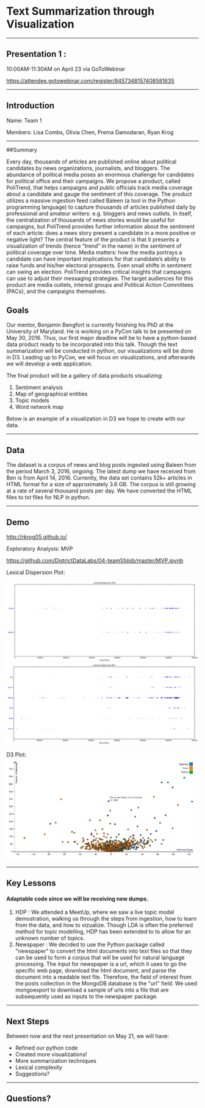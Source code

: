 # Text Summarization  through Visualization

***

## Presentation 1 : 

10:00AM-11:30AM on April 23 via GoToWebinar

https://attendee.gotowebinar.com/register/8457348157408581635

***

## Introduction

Name: Team 1

Members: Lisa Combs, Olivia Chen, Prema Damodaran, Ryan Krog

***
##Summary

Every day, thousands of articles are published online about political candidates by news organizations, journalists, and bloggers. The abundance of political media poses an enormous challenge for candidates for political office and their campaigns. We propose a product, called PoliTrend, that helps campaigns and public officials track media coverage about a candidate and gauge the sentiment of this coverage. The product utilizes a massive ingestion feed called Baleen (a tool in the Python programming language) to capture thousands of articles published daily by professional and amateur writers: e.g. bloggers and news outlets. In itself, the centralization of thousands of news stories would be useful for campaigns, but PoliTrend provides further information about the sentiment of each article: does a news story present a candidate in a more positive or negative light? The central feature of the product is that it presents a visualization of trends (hence “trend” in the name) in the sentiment of political coverage over time. Media matters: how the media portrays a candidate can have important implications for that candidate’s ability to raise funds and his/her electoral prospects. Even small shifts in sentiment can swing an election. PoliTrend provides critical insights that campaigns can use to adjust their messaging strategies. The target audiences for this product are media outlets, interest groups and Political Action Committees (PACs), and the campaigns themselves.

## Goals

Our mentor, Benjamin Bengfort is currently finishing his PhD at the University of Maryland. He is working on a PyCon talk to be presented on May 30, 2016. Thus, our first major deadline will be to have a python-based data product ready to be incorporated into this talk. Though the text summarization will be conducted in python, our visualizations will be done in D3. Leading up to PyCon, we will focus on visualizations, and afterwards we will develop a web application.

The final product will be a gallery of data products visualizing:

1. Sentiment analysis
2. Map of geographical entities 
3. Topic models 
4. Word network map

Below is an example of a visualization in D3 we hope to create with our data.


***

## Data 

The dataset is a corpus of news and blog posts ingested using Baleen from  the period March 3, 2016, ongoing. The  latest dump we have received from Ben is from April 14, 2016. Currently, the data set contains 52k+  articles in HTML format for a size of approximately 3.6 GB. The corpus is  still growing at a rate of several thousand posts per day. We have converted the HTML files to txt files for NLP in python.

***

## Demo 

http://rkrog05.github.io/

Exploratory Analysis: MVP

https://github.com/DistrictDataLabs/04-team1/blob/master/MVP.ipynb

Lexical Dispersion Plot:

![Democrats:](dem.png)
![Republicans:](rep.png)

D3 Plot:
![Sentence_Sentiment](D3.png)


***

## Key Lessons

#### Adaptable code since we will be receiving new dumps.
        
1. HDP : We attended a MeetUp, where we saw a live topic model demostration, walking us through the steps from ingestion, how to learn from the data, and how to vizualize. Though LDA is often the preferred method for topic modelling, HDP has been extended to to allow for an unknown number of topics. 
2. Newspaper : We decided to use the Python package called "newspaper" to convert the html documents into text files so that they can be used to form a corpus that will be used for natural language processing. The input for newspaper is a url, which it uses to go the specific web page, download the html document, and parse the document into a readable text file. Therefore, the field of interest from the posts collection in the MongoDB database is the "url" field. We used mongoexport to download a sample of urls into a file that are subsequently used as inputs to the newspaper package.

***

## Next Steps

Between now and the next presentation on May 21, we will have:

- Refined our python code
- Created more visualizations!
- More summarization techniques
- Lexical complexity
- Suggestions?

***

## Questions?
